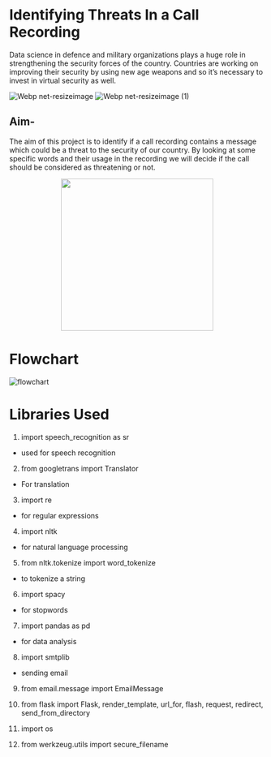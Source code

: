 # **Identifying Threats In a Call Recording**
<p>Data science in defence and military organizations plays a huge role in strengthening the security forces of the country. Countries are working on improving their security by using new age weapons and so it’s necessary to invest in virtual security as well. 
  </p>
  
    
 ![Webp net-resizeimage](https://user-images.githubusercontent.com/62648110/93492070-07050900-f928-11ea-9a05-c056064cb731.jpg)    ![Webp net-resizeimage (1)](https://user-images.githubusercontent.com/62648110/93492593-9ad6d500-f928-11ea-84b9-bb728f3e0e39.jpg)
 
## Aim-
<p>The aim of this project is to identify if a call recording contains a message which could be a threat to the security of our country. By looking at some specific words and their usage in the recording we will decide if the call should be considered as threatening or not. 
  </p>
  <p align="center">
  <img src="https://thumbor.forbes.com/thumbor/960x0/https%3A%2F%2Fblogs-images.forbes.com%2Fcognitiveworld%2Ffiles%2F2018%2F08%2F4-ways-the-global-defense-forces-are-using-AI.jpg" width="300" height="300" /></p>

# Flowchart


![flowchart](https://user-images.githubusercontent.com/62648110/93494666-e8ecd800-f92a-11ea-8f2d-8b44a7338853.png)

# Libraries Used

1. import speech_recognition as sr           
-	used for speech recognition

2. from googletrans import Translator        
-	For translation

3. import re             
-	for regular expressions 

4. import nltk                               
-	for natural language processing

5. from nltk.tokenize import word_tokenize   
-	 to tokenize a string 

6. import spacy                             
-	 for stopwords

7. import pandas as pd        
-	for data analysis

8. import smtplib   
-	sending email

9. from email.message import EmailMessage

10.	from flask import Flask, render_template, url_for, flash, request, redirect, send_from_directory

11. import os

12.	from werkzeug.utils import secure_filename
